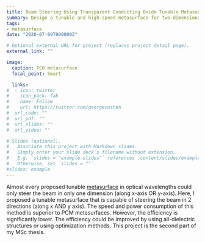 ```yaml
---
title: Beam Steering Using Transparent Conducting Oxide Tunable Metasurfaces
summary: Design a tunable and high-speed metasurface for two-dimensional beam steering applications in near-IR
tags:
- metasurface
date: "2020-07-09T000000Z"

# Optional external URL for project (replaces project detail page).
external_link: ""

image:
  caption: TCO metasurface
  focal_point: Smart

  links:
#  - icon: twitter
#    icon_pack: fab
#    name: Follow
#    url: https://twitter.com/georgecushen
#  url_code: ""
#  url_pdf: ""
#  url_slides: ""
#  url_video: ""

# Slides (optional).
#   Associate this project with Markdown slides.
#   Simply enter your slide deck's filename without extension.
#   E.g. `slides = "example-slides"` references `content/slides/example-slides.md`.
#   Otherwise, set `slides = ""`.
#slides: example
---
```

Almost every proposed tunable [metasurface](https://en.wikipedia.org/wiki/Electromagnetic_metasurface) in optical wavelengths could only steer the beam in only one dimension (along x-axis OR y-axis). Here, I proposed a tunable metasurface that is capable of steering the beam in 2 directions (along x AND y axis). The speed and power consumption of this method is superior to PCM metasurfaces. However, the efficiency is significantly lower. The efficiency could be improved by using all-dielectric structures or using optimization methods. This project is the second part of my MSc thesis.
